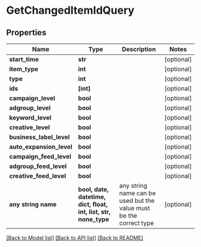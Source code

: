 # GetChangedItemIdQuery


## Properties
Name | Type | Description | Notes
------------ | ------------- | ------------- | -------------
**start_time** | **str** |  | [optional] 
**item_type** | **int** |  | [optional] 
**type** | **int** |  | [optional] 
**ids** | **[int]** |  | [optional] 
**campaign_level** | **bool** |  | [optional] 
**adgroup_level** | **bool** |  | [optional] 
**keyword_level** | **bool** |  | [optional] 
**creative_level** | **bool** |  | [optional] 
**business_label_level** | **bool** |  | [optional] 
**auto_expansion_level** | **bool** |  | [optional] 
**campaign_feed_level** | **bool** |  | [optional] 
**adgroup_feed_level** | **bool** |  | [optional] 
**creative_feed_level** | **bool** |  | [optional] 
**any string name** | **bool, date, datetime, dict, float, int, list, str, none_type** | any string name can be used but the value must be the correct type | [optional]

[[Back to Model list]](../README.md#documentation-for-models) [[Back to API list]](../README.md#documentation-for-api-endpoints) [[Back to README]](../README.md)


